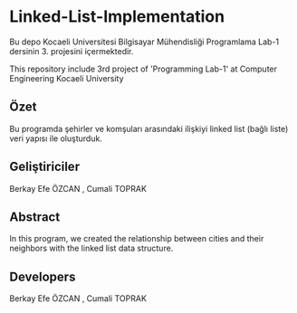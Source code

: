# Linked-List-Implementation
Bu depo Kocaeli Universitesi Bilgisayar Mühendisliği Programlama Lab-1 dersinin 3. projesini içermektedir.

This repository include 3rd project of 'Programming Lab-1' at Computer Engineering Kocaeli University

## Özet 
Bu programda şehirler ve komşuları arasındaki ilişkiyi  linked list (bağlı liste) veri yapısı ile oluşturduk. 


## Geliştiriciler 
Berkay Efe ÖZCAN , Cumali TOPRAK

## Abstract 
In this program, we created the relationship between cities and their neighbors with the linked list data structure.


## Developers 
Berkay Efe ÖZCAN , Cumali TOPRAK
  


